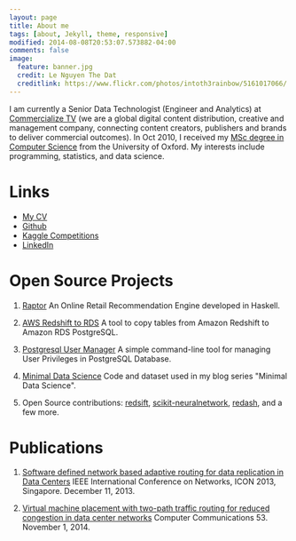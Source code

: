 ```yaml
---
layout: page
title: About me
tags: [about, Jekyll, theme, responsive]
modified: 2014-08-08T20:53:07.573882-04:00
comments: false
image:
  feature: banner.jpg
  credit: Le Nguyen The Dat
  creditlink: https://www.flickr.com/photos/intoth3rainbow/5161017066/
---
```


I am currently a Senior Data Technologist (Engineer and Analytics) at [Commercialize TV](http://www.commercialize.tv/) (we are a global digital content distribution, creative and management company, connecting content creators, publishers and brands to deliver commercial outcomes).
In Oct 2010, I received my [MSc degree in Computer Science](https://www.cs.ox.ac.uk/admissions/grad/MSc_in_Computer_Science) from the University of Oxford. My interests include programming, statistics, and data science.

Links
=====

* [My CV](http://lenguyenthedat.com/extras/resume.html)
* [Github](https://github.com/lenguyenthedat)
* [Kaggle Competitions](https://www.kaggle.com/lenguyenthedat/results)
* [LinkedIn](https://sg.linkedin.com/in/lenguyenthedat)

Open Source Projects
====================

1. [Raptor](https://github.com/lenguyenthedat/raptor) An Online Retail Recommendation Engine developed in Haskell.

2. [AWS Redshift to RDS](https://github.com/lenguyenthedat/aws-redshift-to-rds) A tool to copy tables from Amazon Redshift to Amazon RDS PostgreSQL.

3. [Postgresql User Manager](https://github.com/zalora/postgresql-user-manager) A simple command-line tool for managing User Privileges in PostgreSQL Database.

4. [Minimal Data Science](https://github.com/lenguyenthedat/minimal-datascience) Code and dataset used in my blog series "Minimal Data Science".

5. Open Source contributions: [redsift](https://github.com/zalora/redsift), [scikit-neuralnetwork](https://github.com/aigamedev/scikit-neuralnetwork), [redash](https://github.com/EverythingMe/redash), and a few more.

Publications
============

1. [Software defined network based adaptive routing for data replication in Data Centers](http://ieeexplore.ieee.org/xpl/articleDetails.jsp?arnumber=6781967) IEEE International Conference on Networks, ICON 2013, Singapore. December 11, 2013.

2. [Virtual machine placement with two-path traffic routing for reduced congestion in data center networks](http://www.sciencedirect.com/science/article/pii/S0140366414002746) Computer Communications 53. November 1, 2014.
